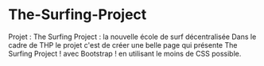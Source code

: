 # The-Surfing-Project
Projet : The Surfing Project : la nouvelle école de surf décentralisée
Dans le cadre de THP le projet c'est de créer une belle page qui présente The Surfing Project ! avec Bootstrap ! en utilisant le moins de CSS possible.
